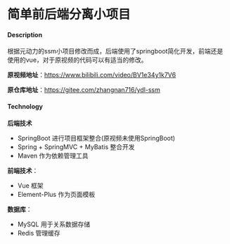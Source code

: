 # 简单前后端分离小项目

#### Description
根据元动力的ssm小项目修改而成，后端使用了springboot简化开发，前端还是使用的vue，对于原视频的代码可以有适当的修改。

**原视频地址**：https://www.bilibili.com/video/BV1e34y1k7V6

**原仓库地址**：https://gitee.com/zhangnan716/ydl-ssm



#### Technology 

**后端技术**

- SpringBoot 进行项目框架整合(原视频未使用SpringBoot)
- Spring + SpringMVC + MyBatis 整合开发
- Maven 作为依赖管理工具

**前端技术**：

- Vue 框架
- Element-Plus 作为页面模板

**数据库**：

- MySQL 用于关系数据存储
- Redis 管理缓存
